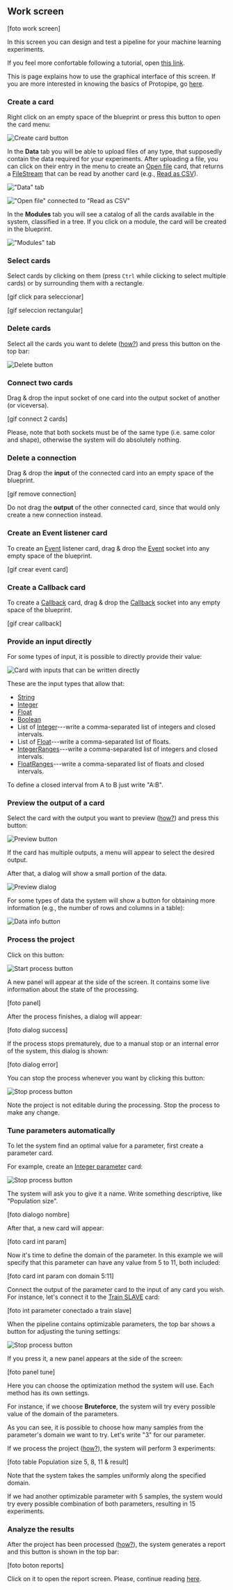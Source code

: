 ## Work screen

[foto work screen]

In this screen you can design and test a pipeline for your machine learning experiments.

If you feel more confortable following a tutorial, open [this link](TODO).

This is page explains how to use the graphical interface of this screen. If you are more interested in knowing the basics of Protopipe, go [here](basics.html).

### Create a card

Right click on an empty space of the blueprint or press this button to open the card menu:

![Create card button](assets/img/work_screen/create-a-card_1.png)

In the **Data** tab you will be able to upload files of any type, that supposedly contain the data required for your experiments. After uploading a file, you can click on their entry in the menu to create an [Open file](cards/openFile.html) card, that returns a [FileStream](types/FileStream.html) that can be read by another card (e.g., [Read as CSV](cards/readAsCSV.html)).

!["Data" tab](assets/img/work_screen/create-a-card_2.png)

!["Open file" connected to "Read as CSV"](assets/img/work_screen/create-a-card_3.png)

In the **Modules** tab you will see a catalog of all the cards available in the system, classified in a tree. If you click on a module, the card will be created in the blueprint.

!["Modules" tab](assets/img/work_screen/create-a-card_4.png)

### Select cards

Select cards by clicking on them (press `Ctrl` while clicking to select multiple cards) or by surrounding them with a rectangle.

[gif click para seleccionar]

[gif seleccion rectangular]

### Delete cards

Select all the cards you want to delete ([how?](#select-cards)) and press this button on the top bar:

![Delete button](assets/img/work_screen/delete-cards_1.png)

### Connect two cards

Drag & drop the input socket of one card into the output socket of another (or viceversa).

[gif connect 2 cards]

Please, note that both sockets must be of the same type (i.e. same color and shape), otherwise the system will do absolutely nothing.

### Delete a connection

Drag & drop the **input** of the connected card into an empty space of the blueprint.

[gif remove connection]

Do not drag the **output** of the other connected card, since that would only create a new connection instead.

### Create an Event listener card

To create an [Event](types/Event.html) listener card, drag & drop the [Event](types/Event.html) socket into any empty space of the blueprint.

[gif crear event card]

### Create a Callback card

To create a [Callback](types/Callback.html) card, drag & drop the [Callback](types/Callback.html) socket into any empty space of the blueprint.

[gif crear callback]

### Provide an input directly

For some types of input, it is possible to directly provide their value:

![Card with inputs that can be written directly](assets/img/work_screen/provide-an-input-directly_1.png)

These are the input types that allow that:

* [String](types/String.html)
* [Integer](types/String.html)
* [Float](types/String.html)
* [Boolean](types/String.html)
* List of [Integer](types/String.html)---write a comma-separated list of integers and closed intervals.
* List of [Float](types/String.html)---write a comma-separated list of floats.
* [IntegerRanges](types/IntegerRanges.html)---write a comma-separated list of integers and closed intervals.
* [FloatRanges](types/FloatRanges.html)---write a comma-separated list of floats and closed intervals.

To define a closed interval from A to B just write "A:B".

### Preview the output of a card

Select the card with the output you want to preview ([how?](#select-cards)) and press this button:

![Preview button](assets/img/work_screen/preview-the-output-of-a-card_1.png)

If the card has multiple outputs, a menu will appear to select the desired output.

After that, a dialog will show a small portion of the data.

![Preview dialog](assets/img/work_screen/preview-the-output-of-a-card_2.png)

For some types of data the system will show a button for obtaining more information (e.g., the number of rows and columns in a table):

![Data info button](assets/img/work_screen/preview-the-output-of-a-card_3.png)

### Process the project

Click on this button:

![Start process button](assets/img/work_screen/process-the-project_1.png)

A new panel will appear at the side of the screen. It contains some live information about the state of the processing.

[foto panel]

After the process finishes, a dialog will appear:

[foto dialog success]

If the process stops prematurely, due to a manual stop or an internal error of the system, this dialog is shown:

[foto dialog error]

You can stop the process whenever you want by clicking this button:

![Stop process button](assets/img/work_screen/process-the-project_2.png)

Note the project is not editable during the processing. Stop the process to make any change.

### Tune parameters automatically

To let the system find an optimal value for a parameter, first create a parameter card.

For example, create an [Integer parameter](types/parameterInteger.html) card:

![Stop process button](assets/img/work_screen/tune-parameters-automatically_1.png)

The system will ask you to give it a name. Write something descriptive, like "Population size".

[foto dialogo nombre]

After that, a new card will appear:

[foto card int param]

Now it's time to define the domain of the parameter. In this example we will specify that this parameter can have any value from 5 to 11, both included:

[foto card int param con domain 5:11]

Connect the output of the parameter card to the input of any card you wish. For instance, let's connect it to the [Train SLAVE](cards/trainSLAVE.html) card:

[foto int parameter conectado a train slave]

When the pipeline contains optimizable parameters, the top bar shows a button for adjusting the tuning settings:

![Stop process button](assets/img/work_screen/tune-parameters-automatically_2.png)

If you press it, a new panel appears at the side of the screen:

[foto panel tune]

Here you can choose the optimization method the system will use. Each method has its own settings.

For instance, if we choose **Bruteforce**, the system will try every possible value of the domain of the parameters.

As you can see, it is possible to choose how many samples from the parameter's domain we want to try. Let's write "3" for our parameter.

If we process the project ([how?](#process-the-project)), the system will perform 3 experiments:

[foto table Population size 5, 8, 11 & result]

Note that the system takes the samples uniformly along the specified domain.

If we had another optimizable parameter with 5 samples, the system would try every possible combination of both parameters, resulting in 15 experiments.

### Analyze the results

After the project has been processed ([how?](#process-the-project)), the system generates a report and this button is shown in the top bar:

[foto boton reports]

Click on it to open the report screen. Please, continue reading [here](reports_screen.html).
